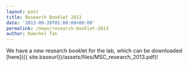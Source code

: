 ```yaml
---
layout: post
title: Research Booklet 2013
date: '2013-09-20T01:00:00+00:00'
permalink: /news/research-booklet-2013
author: Raechel Tan
---
```


We have a new research booklet for the lab, which can be downloaded [here]({{ site.baseurl}}/assets/files/MSC_research_2013.pdf)!
